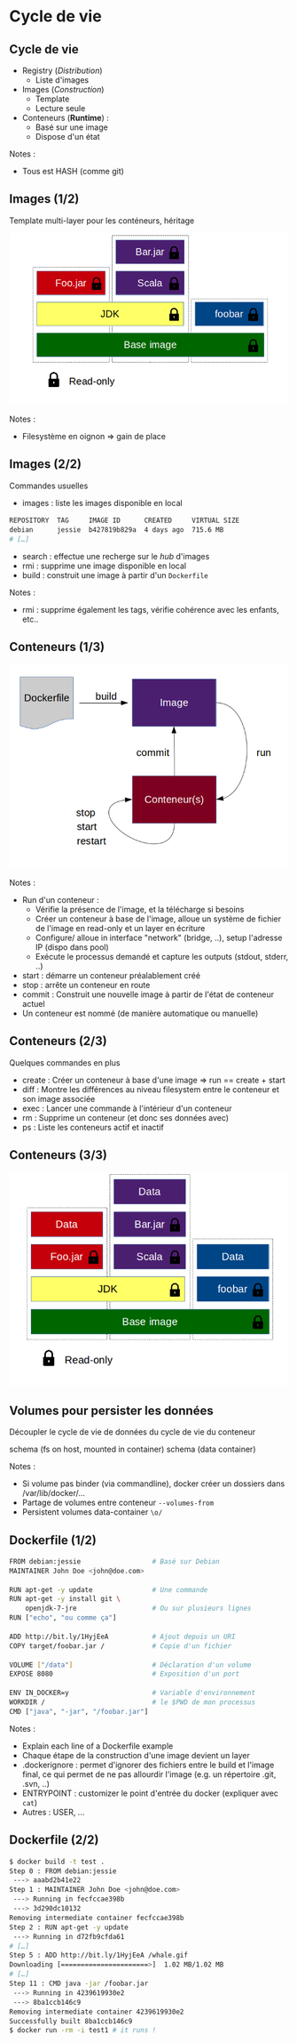 # Cycle de vie



## Cycle de vie

- Registry (*Distribution*)
    - Liste d'images
- Images (*Construction*)
    - Template
    - Lecture seule
- Conteneurs (**Runtime**) :
    - Basé sur une image
    - Dispose d'un état

Notes :
- Tous est HASH (comme git)



## Images (1/2)

Template multi-layer pour les conténeurs, héritage

![](ressources/images/decouverte-images-layer.png)

Notes :
- Filesystème en oignon => gain de place



## Images (2/2)

Commandes usuelles

- images : liste les images disponible en local
```bash
REPOSITORY  TAG     IMAGE ID      CREATED     VIRTUAL SIZE
debian      jessie  b427819b829a  4 days ago  715.6 MB
# […]
```
- search : effectue une recherge sur le *hub* d'images
- rmi : supprime une image disponible en local
- build : construit une image à partir d'un ``Dockerfile``

Notes :
- rmi : supprime également les tags, vérifie cohérence avec les
  enfants, etc..



## Conteneurs (1/3)

![](ressources/images/decouverte-conteneur-workflow.png)

Notes :
- Run d'un conteneur :
    - Vérifie la présence de l'image, et la télécharge si besoins
    - Créer un conteneur à base de l'image, alloue un système de
    fichier de l'image en read-only et un layer en écriture
    - Configure/ alloue in interface "network" (bridge, ..), setup
      l'adresse IP (dispo dans pool)
    - Exécute le processus demandé et capture les outputs (stdout,
    stderr, ..)
- start : démarre un conteneur préalablement créé
- stop : arrête un conteneur en route
- commit : Construit une nouvelle image à partir de l'état de conteneur actuel
- Un conteneur est nommé (de manière automatique ou manuelle)



## Conteneurs (2/3)

Quelques commandes en plus

- create : Créer un conteneur à base d'une image => run == create + start
- diff : Montre les différences au niveau filesystem entre le
  conteneur et son image associée
- exec : Lancer une commande à l'intérieur d'un conteneur
- rm : Supprime un conteneur (et donc ses données avec)
- ps : Liste les conteneurs actif et inactif




## Conteneurs (3/3)

![](ressources/images/decouverte-conteneur-layer.png)



## Volumes pour persister les données

Découpler le cycle de vie de données du cycle de vie du conteneur

schema (fs on host, mounted in container)
schema (data container)

Notes :
- Si volume pas binder (via commandline), docker créer un dossiers
  dans /var/lib/docker/...
- Partage de volumes entre conteneur ``--volumes-from``
- Persistent volumes data-container ``\o/``



## Dockerfile (1/2)


```bash
FROM debian:jessie                  # Basé sur Debian
MAINTAINER John Doe <john@doe.com>

RUN apt-get -y update               # Une commande
RUN apt-get -y install git \ 
    openjdk-7-jre                   # Ou sur plusieurs lignes
RUN ["echo", "ou comme ça"]

ADD http://bit.ly/1HyjEeA           # Ajout depuis un URI
COPY target/foobar.jar /            # Copie d'un fichier

VOLUME ["/data"]                    # Déclaration d'un volume
EXPOSE 8080                         # Exposition d'un port

ENV IN_DOCKER=y                     # Variable d'environnement
WORKDIR /                           # le $PWD de mon processus
CMD ["java", "-jar", "/foobar.jar"]
```

Notes :
- Explain each line of a Dockerfile example
- Chaque étape de la construction d'une image devient un layer
- .dockerignore : permet d'ignorer des fichiers entre le build et
  l'image final, ce qui permet de ne pas allourdir l'image (e.g. un
  répertoire .git, .svn, ..)
- ENTRYPOINT : customizer le point d'entrée du docker (expliquer avec ``cat``)
- Autres : USER, ...



## Dockerfile (2/2)


```bash
$ docker build -t test .
Step 0 : FROM debian:jessie
 ---> aaabd2b41e22
Step 1 : MAINTAINER John Doe <john@doe.com>
 ---> Running in fecfccae398b
 ---> 3d290dc10132
Removing intermediate container fecfccae398b
Step 2 : RUN apt-get -y update
 ---> Running in d72fb9cfda61
# […]
Step 5 : ADD http://bit.ly/1HyjEeA /whale.gif
Downloading [======================>]  1.02 MB/1.02 MB
# […]
Step 11 : CMD java -jar /foobar.jar
 ---> Running in 4239619930e2
 ---> 8ba1ccb146c9
Removing intermediate container 4239619930e2
Successfully built 8ba1ccb146c9
$ docker run -rm -i test1 # it runs !
```


